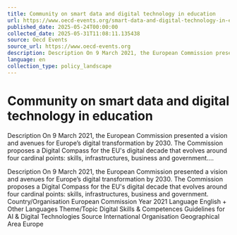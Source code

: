 ```yaml
---
title: Community on smart data and digital technology in education
url: https://www.oecd-events.org/smart-data-and-digital-technology-in-education/session/ae7c1db0-f900-ed11-b47a-a04a5e7cf9da/europe-s-digital-decade-digital-targets-for-2030
published_date: 2025-05-24T00:00:00
collected_date: 2025-05-31T11:08:11.135438
source: Oecd Events
source_url: https://www.oecd-events.org
description: Description On 9 March 2021, the European Commission presented a vision and avenues for Europe’s digital transformation by 2030. The Commission proposes a Digital Compass for the EU's digital decade that evolves around four cardinal points: skills, infrastructures, business and government....
language: en
collection_type: policy_landscape
---
```


# Community on smart data and digital technology in education

Description On 9 March 2021, the European Commission presented a vision and avenues for Europe’s digital transformation by 2030. The Commission proposes a Digital Compass for the EU's digital decade that evolves around four cardinal points: skills, infrastructures, business and government....

Description On 9 March 2021, the European Commission presented a vision and avenues for Europe’s digital transformation by 2030. The Commission proposes a Digital Compass for the EU's digital decade that evolves around four cardinal points: skills, infrastructures, business and government. Country/Organisation European Commission Year 2021 Language English + Other Languages Theme/Topic Digital Skills &amp; Competences Guidelines for AI &amp; Digital Technologies Source International Organisation Geographical Area Europe